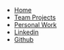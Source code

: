 <ul class="navbar">
  <li><a href="#home">Home</a></li>
  <li><a href="#news">Team Projects</a></li>
  <li><a href="#contact">Personal Work</a></li>
  <li><a href="https://www.linkedin.com/in/yiming-pan-a7b353185/">Linkedin</a></li>
  <li><a href="https://github.com/yimingp">Github</a></li>
</ul>